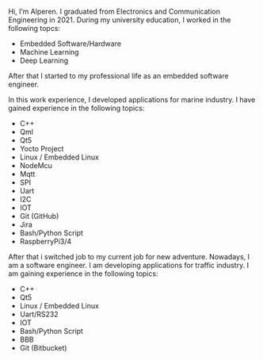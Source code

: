 Hi, I’m Alperen. I graduated from Electronics and Communication Engineering in 2021. During my university education, I worked in the following topcs: 
 * Embedded Software/Hardware
 * Machine Learning
 * Deep Learning 

After that I started to my professional life as an embedded software engineer.

In this work experience, I developed applications for marine industry. I have gained experience in the following topics:
 * C++
 * Qml
 * Qt5
 * Yocto Project
 * Linux / Embedded Linux
 * NodeMcu
 * Mqtt
 * SPI
 * Uart
 * I2C
 * IOT
 * Git (GitHub)
 * Jira
 * Bash/Python Script
 * RaspberryPi3/4

After that i switched job to my current job for new adventure. Nowadays, I am a software engineer. I am developing applications for traffic industry. I am gaining experience in the following topics:
 * C++
 * Qt5
 * Linux / Embedded Linux
 * Uart/RS232
 * IOT
 * Bash/Python Script
 * BBB
 * Git (Bitbucket)

<!---
AlperenErdogan99/AlperenErdogan99 is a ✨ special ✨ repository because its `README.md` (this file) appears on your GitHub profile.
You can click the Preview link to take a look at your changes.
--->
